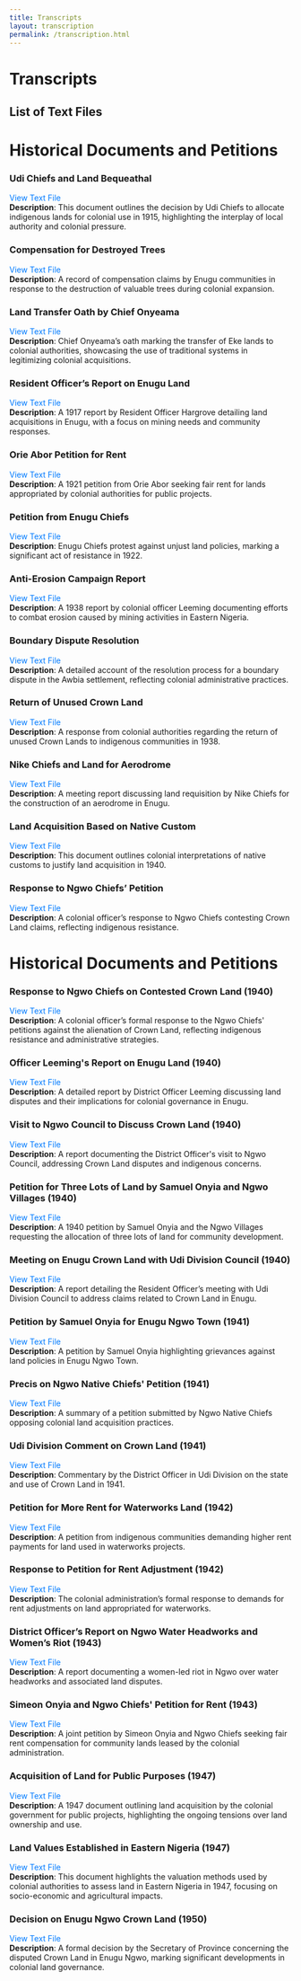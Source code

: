 ```yaml
---
title: Transcripts
layout: transcription
permalink: /transcription.html
---
```


<style>
  .transcript-container {
    display: flex;
    flex-direction: column;
    gap: 20px;
    margin-bottom: 40px;
  }
  .transcript-item {
    display: flex;
    align-items: flex-start;
    gap: 20px;
    padding: 10px 0;
    border-bottom: 1px solid #ccc;
  }
  .text-description {
    flex: 1;
  }
  .file-link {
    flex-shrink: 0;
    text-align: center;
  }
  a {
    color: #007bff;
    text-decoration: none;
  }
  a:hover {
    text-decoration: underline;
  }
</style>

# Transcripts

## List of Text Files

# Historical Documents and Petitions

### Udi Chiefs and Land Bequeathal
[View Text File](objects/CLAIRE_022_1915_Udi_Chiefs_bequeaths_Indigenous_Lands.txt)  
**Description**: This document outlines the decision by Udi Chiefs to allocate indigenous lands for colonial use in 1915, highlighting the interplay of local authority and colonial pressure.

### Compensation for Destroyed Trees
[View Text File](objects/CLAIRE_023_1915_Compensation_for_Destroyed_Trees_to_Enugu_communities.txt)  
**Description**: A record of compensation claims by Enugu communities in response to the destruction of valuable trees during colonial expansion.

### Land Transfer Oath by Chief Onyeama
[View Text File](objects/CLAIRE_024_1917_Chief_Onyeama_of_Eke_Transfer_of_Land_Oath.txt)  
**Description**: Chief Onyeama’s oath marking the transfer of Eke lands to colonial authorities, showcasing the use of traditional systems in legitimizing colonial acquisitions.

### Resident Officer’s Report on Enugu Land
[View Text File](objects/CLAIRE_025_1917_Resident_Officer_Hargrove_Report_on_Enugu_Land.txt)  
**Description**: A 1917 report by Resident Officer Hargrove detailing land acquisitions in Enugu, with a focus on mining needs and community responses.

### Orie Abor Petition for Rent
[View Text File](objects/CLAIRE_026_1921_Orie_Abor_Petition_for_Rent.txt)  
**Description**: A 1921 petition from Orie Abor seeking fair rent for lands appropriated by colonial authorities for public projects.

### Petition from Enugu Chiefs
[View Text File](objects/CLAIRE_027_1922_Petition_From_Enugu_Chiefs.txt)  
**Description**: Enugu Chiefs protest against unjust land policies, marking a significant act of resistance in 1922.

### Anti-Erosion Campaign Report
[View Text File](objects/CLAIRE_028_1938_Leeming_Report_on_the_Anti-Erosion_Campaign.txt)  
**Description**: A 1938 report by colonial officer Leeming documenting efforts to combat erosion caused by mining activities in Eastern Nigeria.

### Boundary Dispute Resolution
[View Text File](objects/CLAIRE_029_1938_Boundary_Dispute_Resolution_of_Awbia_settlement.txt)  
**Description**: A detailed account of the resolution process for a boundary dispute in the Awbia settlement, reflecting colonial administrative practices.

### Return of Unused Crown Land
[View Text File](objects/CLAIRE_030_1938_Response_to_the_return_of_unused_crown_land_to_communities.txt)  
**Description**: A response from colonial authorities regarding the return of unused Crown Lands to indigenous communities in 1938.

### Nike Chiefs and Land for Aerodrome
[View Text File](objects/CLAIRE_031_1938_Report_on_the_Meeting_with_Nike_Chiefs_on_land_for_Enugu_Aerdrome.txt)  
**Description**: A meeting report discussing land requisition by Nike Chiefs for the construction of an aerodrome in Enugu.

### Land Acquisition Based on Native Custom
[View Text File](objects/CLAIRE_032_I940_Land_Acquisition_based_on_Native_custom.txt)  
**Description**: This document outlines colonial interpretations of native customs to justify land acquisition in 1940.

### Response to Ngwo Chiefs’ Petition
[View Text File](objects/CLAIRE_033_1940_District_Officer_Response_to_Ngwo_Chiefs_on_contested_Crown_land.txt)  
**Description**: A colonial officer’s response to Ngwo Chiefs contesting Crown Land claims, reflecting indigenous resistance.

# Historical Documents and Petitions

### Response to Ngwo Chiefs on Contested Crown Land (1940)
[View Text File](objects/CLAIRE_033_1940_District_Officer_Response_to_Ngwo_Chiefs_on_contested_Crown_land.txt)  
**Description**: A colonial officer’s formal response to the Ngwo Chiefs' petitions against the alienation of Crown Land, reflecting indigenous resistance and administrative strategies.

### Officer Leeming's Report on Enugu Land (1940)
[View Text File](objects/CLAIRE_034_1940_District_Officer_Leeming_Report_on_Enugu_Land.txt)  
**Description**: A detailed report by District Officer Leeming discussing land disputes and their implications for colonial governance in Enugu.

### Visit to Ngwo Council to Discuss Crown Land (1940)
[View Text File](objects/CLAIRE_035_1940_District_Officer_report_on_the_visit_to_Ngwo_Council_to_discuss_Enugu_Crown_land.txt)  
**Description**: A report documenting the District Officer's visit to Ngwo Council, addressing Crown Land disputes and indigenous concerns.

### Petition for Three Lots of Land by Samuel Onyia and Ngwo Villages (1940)
[View Text File](objects/CLAIRE_036_1940_Samuel_Onyia_and_Ngwo_Villages_Petition_for_three_lots_of_Land.txt)  
**Description**: A 1940 petition by Samuel Onyia and the Ngwo Villages requesting the allocation of three lots of land for community development.

### Meeting on Enugu Crown Land with Udi Division Council (1940)
[View Text File](objects/CLAIRE_037_1940_Resident_Officer_Meeting_with_Council_Udi_Division_on_Enugu_Crown_Land.txt)  
**Description**: A report detailing the Resident Officer’s meeting with Udi Division Council to address claims related to Crown Land in Enugu.

### Petition by Samuel Onyia for Enugu Ngwo Town (1941)
[View Text File](objects/CLAIRE_038_1941_Petition_by_Samuel_Onyia_for_Enugu_Ngwo_Town.txt)  
**Description**: A petition by Samuel Onyia highlighting grievances against land policies in Enugu Ngwo Town.

### Precis on Ngwo Native Chiefs' Petition (1941)
[View Text File](objects/CLAIRE_039_1941_Precis_on_Ngwo_Native_Chiefs_Petition.txt)  
**Description**: A summary of a petition submitted by Ngwo Native Chiefs opposing colonial land acquisition practices.

### Udi Division Comment on Crown Land (1941)
[View Text File](objects/CLAIRE_040_1941_District_Officer_Udi_Division_Comment_on_Crown_Land.txt)  
**Description**: Commentary by the District Officer in Udi Division on the state and use of Crown Land in 1941.

### Petition for More Rent for Waterworks Land (1942)
[View Text File](objects/CLAIRE_041_1942_Petition_for_more_rent_for_waterworks_land.txt)  
**Description**: A petition from indigenous communities demanding higher rent payments for land used in waterworks projects.

### Response to Petition for Rent Adjustment (1942)
[View Text File](objects/CLAIRE_042_1942_Response_to_1942_petition_for_more_rent_for_water_works.txt)  
**Description**: The colonial administration’s formal response to demands for rent adjustments on land appropriated for waterworks.

### District Officer’s Report on Ngwo Water Headworks and Women’s Riot (1943)
[View Text File](objects/CLAIRE_043_1943_District_Officer_Report_on_Ngwo_Water_Headworks_and_women_riot.txt)  
**Description**: A report documenting a women-led riot in Ngwo over water headworks and associated land disputes.

### Simeon Onyia and Ngwo Chiefs' Petition for Rent (1943)
[View Text File](objects/CLAIRE_044_1943_Simeon_Onyia_and_Ngwo_Chiefs_Petition_for_Rent.txt)  
**Description**: A joint petition by Simeon Onyia and Ngwo Chiefs seeking fair rent compensation for community lands leased by the colonial administration.

### Acquisition of Land for Public Purposes (1947)
[View Text File](objects/CLAIRE_045_1947_Acquisition_of_Land_for_Public_Purp.txt)  
**Description**: A 1947 document outlining land acquisition by the colonial government for public projects, highlighting the ongoing tensions over land ownership and use.

### Land Values Established in Eastern Nigeria (1947)
[View Text File](objects/CLAIRE_046_1947_Land_Values_Established_In_Eastern_Nigeria.txt)  
**Description**: This document highlights the valuation methods used by colonial authorities to assess land in Eastern Nigeria in 1947, focusing on socio-economic and agricultural impacts.

### Decision on Enugu Ngwo Crown Land (1950)
[View Text File](objects/CLAIRE_047_1950_Secretary_of_Province_Decision_on_Enugu_Ngwo_crown_land.txt)  
**Description**: A formal decision by the Secretary of Province concerning the disputed Crown Land in Enugu Ngwo, marking significant developments in colonial land governance.

